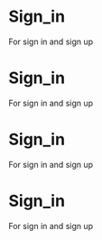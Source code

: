 # Sign_in
For sign in and sign up
# Sign_in
For sign in and sign up
# Sign_in
For sign in and sign up
# Sign_in
For sign in and sign up

